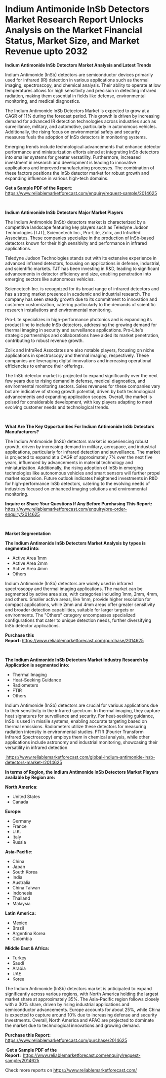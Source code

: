 <p><h1>Indium Antimonide InSb Detectors Market Research Report Unlocks Analysis on the Market Financial Status, Market Size, and Market Revenue upto 2032</h1></p><p><strong>Indium Antimonide InSb Detectors Market Analysis and Latest Trends</strong></p>
<p><p>Indium Antimonide (InSb) detectors are semiconductor devices primarily used for infrared (IR) detection in various applications such as thermal imaging, spectroscopy, and chemical analysis. Their ability to operate at low temperatures allows for high sensitivity and precision in detecting infrared radiation, making them essential in fields like defense, environmental monitoring, and medical diagnostics. </p><p>The Indium Antimonide InSb Detectors Market is expected to grow at a CAGR of 11% during the forecast period. This growth is driven by increasing demand for advanced IR detection technologies across industries such as surveillance, military, and automotive, particularly in autonomous vehicles. Additionally, the rising focus on environmental safety and security measures fuels the adoption of InSb detectors in monitoring systems. </p><p>Emerging trends include technological advancements that enhance detector performance and miniaturization efforts aimed at integrating InSb detectors into smaller systems for greater versatility. Furthermore, increased investment in research and development is leading to innovative applications and improved manufacturing processes. The combination of these factors positions the InSb detector market for robust growth and expanding influence in various high-tech domains.</p></p>
<p><strong>Get a Sample PDF of the Report:&nbsp;</strong> <a href="https://www.reliablemarketforecast.com/enquiry/request-sample/2014625?utm_campaign=1899&utm_medium=2&utm_source=Github&utm_content=ia&utm_term=17012025&utm_id=indium-antimonide-insb-detectors">https://www.reliablemarketforecast.com/enquiry/request-sample/2014625</a></p>
<p>&nbsp;</p>
<p><strong>Indium Antimonide InSb Detectors Major Market Players</strong></p>
<p><p>The Indium Antimonide (InSb) detectors market is characterized by a competitive landscape featuring key players such as Teledyne Judson Technologies (TJT), Sciencetech Inc., Pro-Lite, Zolix, and InfraRed Associates. These companies specialize in the production of InSb-based detectors known for their high sensitivity and performance in infrared applications.</p><p>Teledyne Judson Technologies stands out with its extensive experience in advanced infrared detectors, focusing on applications in defense, industrial, and scientific markets. TJT has been investing in R&D, leading to significant advancements in detector efficiency and size, enabling penetration into emerging sectors like autonomous vehicles.</p><p>Sciencetech Inc. is recognized for its broad range of infrared detectors and has a strong market presence in academic and industrial research. The company has seen steady growth due to its commitment to innovation and customer customization, catering particularly to the demands of scientific research installations and environmental monitoring.</p><p>Pro-Lite specializes in high-performance photonics and is expanding its product line to include InSb detectors, addressing the growing demand for thermal imaging in security and surveillance applications. Pro-Lite's strategic partnerships and collaborations have aided its market penetration, contributing to robust revenue growth.</p><p>Zolix and InfraRed Associates are also notable players, focusing on niche applications in spectroscopy and thermal imaging, respectively. These companies are leveraging digital innovations and increasing operational efficiencies to enhance their offerings.</p><p>The InSb detector market is projected to expand significantly over the next few years due to rising demand in defense, medical diagnostics, and environmental monitoring sectors. Sales revenues for these companies vary but are indicative of strong growth potential, driven by both technological advancements and expanding application scopes. Overall, the market is poised for considerable development, with key players adapting to meet evolving customer needs and technological trends.</p></p>
<p>&nbsp;</p>
<p><strong>What Are The Key Opportunities For Indium Antimonide InSb Detectors Manufacturers?</strong></p>
<p><p>The Indium Antimonide (InSb) detectors market is experiencing robust growth, driven by increasing demand in military, aerospace, and industrial applications, particularly for infrared detection and surveillance. The market is projected to expand at a CAGR of approximately 7% over the next five years, influenced by advancements in material technology and miniaturization. Additionally, the rising adoption of InSb in emerging technologies like autonomous vehicles and smart sensors will further propel market expansion. Future outlook indicates heightened investments in R&D for high-performance InSb detectors, catering to the evolving needs of industries focused on enhanced imaging solutions and environmental monitoring.</p></p>
<p><strong>Inquire or Share Your Questions If Any Before Purchasing This Report:</strong> <a href="https://www.reliablemarketforecast.com/enquiry/pre-order-enquiry/2014625?utm_campaign=1899&utm_medium=2&utm_source=Github&utm_content=ia&utm_term=17012025&utm_id=indium-antimonide-insb-detectors">https://www.reliablemarketforecast.com/enquiry/pre-order-enquiry/2014625</a></p>
<p>&nbsp;</p>
<p><strong>Market Segmentation</strong></p>
<p><strong>The Indium Antimonide InSb Detectors Market Analysis by types is segmented into:</strong></p>
<p><ul><li>Active Area 1mm</li><li>Active Area 2mm</li><li>Active Area 4mm</li><li>Others</li></ul></p>
<p><p>Indium Antimonide (InSb) detectors are widely used in infrared spectroscopy and thermal imaging applications. The market can be segmented by active area size, with categories including 1mm, 2mm, 4mm, and others. Smaller active areas, like 1mm, provide higher resolution for compact applications, while 2mm and 4mm areas offer greater sensitivity and broader detection capabilities, suitable for larger targets or environments. The "Others" category encompasses specialized configurations that cater to unique detection needs, further diversifying InSb detector applications.</p></p>
<p><strong>Purchase this Report:&nbsp;</strong><a href="https://www.reliablemarketforecast.com/purchase/2014625?utm_campaign=1899&utm_medium=2&utm_source=Github&utm_content=ia&utm_term=17012025&utm_id=indium-antimonide-insb-detectors">https://www.reliablemarketforecast.com/purchase/2014625</a></p>
<p>&nbsp;</p>
<p><strong>The Indium Antimonide InSb Detectors Market Industry Research by Application is segmented into:</strong></p>
<p><ul><li>Thermal Imaging</li><li>Heat-Seeking Guidance</li><li>Radiometers</li><li>FTIR</li><li>Others</li></ul></p>
<p><p>Indium Antimonide (InSb) detectors are crucial for various applications due to their sensitivity in the infrared spectrum. In thermal imaging, they capture heat signatures for surveillance and security. For heat-seeking guidance, InSb is used in missile systems, enabling accurate targeting based on thermal emissions. Radiometers utilize these detectors for measuring radiation intensity in environmental studies. FTIR (Fourier Transform Infrared Spectroscopy) employs them in chemical analysis, while other applications include astronomy and industrial monitoring, showcasing their versatility in infrared detection.</p></p>
<p><a href="https://www.reliablemarketforecast.com/global-indium-antimonide-insb-detectors-market-r2014625?utm_campaign=1899&utm_medium=2&utm_source=Github&utm_content=ia&utm_term=17012025&utm_id=indium-antimonide-insb-detectors">&nbsp;https://www.reliablemarketforecast.com/global-indium-antimonide-insb-detectors-market-r2014625</a></p>
<p><strong>In terms of Region, the Indium Antimonide InSb Detectors Market Players available by Region are:</strong></p>
<p>
    <p> <strong> North America: </strong>
        <ul>
            <li>United States</li>
            <li>Canada</li>
        </ul>
        </p> 
    <p> <strong> Europe: </strong>
        <ul>
            <li>Germany</li>
            <li>France</li>
            <li>U.K.</li>
            <li>Italy</li>
            <li>Russia</li>
        </ul>
        </p> 
    <p> <strong> Asia-Pacific: </strong>
        <ul>
            <li>China</li>
            <li>Japan</li>
            <li>South Korea</li>
            <li>India</li>
            <li>Australia</li>
            <li>China Taiwan</li>
            <li>Indonesia</li>
            <li>Thailand</li>
            <li>Malaysia</li>
        </ul>
        </p> 
    <p> <strong> Latin America: </strong>
        <ul>
            <li>Mexico</li>
            <li>Brazil</li>
            <li>Argentina Korea</li>
            <li>Colombia</li>
        </ul>
        </p> 
    <p> <strong> Middle East & Africa: </strong>
        <ul>
            <li>Turkey</li>
            <li>Saudi</li>
            <li>Arabia</li>
            <li>UAE</li>
            <li>Korea</li>
        </ul>
    </p>
    </p>
<p><p>The Indium Antimonide (InSb) detectors market is anticipated to expand significantly across various regions, with North America holding the largest market share at approximately 35%. The Asia-Pacific region follows closely with a 30% share, driven by rising industrial applications and semiconductor advancements. Europe accounts for about 25%, while China is expected to capture around 10% due to increasing defense and security investments. Overall, North America and APAC are projected to dominate the market due to technological innovations and growing demand.</p></p>
<p><strong>Purchase this Report: </strong><a href="https://www.reliablemarketforecast.com/purchase/2014625?utm_campaign=1899&utm_medium=2&utm_source=Github&utm_content=ia&utm_term=17012025&utm_id=indium-antimonide-insb-detectors">https://www.reliablemarketforecast.com/purchase/2014625</a></p>
<p>&nbsp;<strong>Get a Sample PDF of the Report:&nbsp;&nbsp;</strong><a href="https://www.reliablemarketforecast.com/enquiry/request-sample/2014625?utm_campaign=1899&utm_medium=2&utm_source=Github&utm_content=ia&utm_term=17012025&utm_id=indium-antimonide-insb-detectors">https://www.reliablemarketforecast.com/enquiry/request-sample/2014625</a></p>
<p><strong></strong></p>
<p>Check more reports on <a href="https://www.reliablemarketforecast.com/?utm_campaign=1899&utm_medium=2&utm_source=Github&utm_content=ia&utm_term=17012025&utm_id=indium-antimonide-insb-detectors">https://www.reliablemarketforecast.com/</a></p>